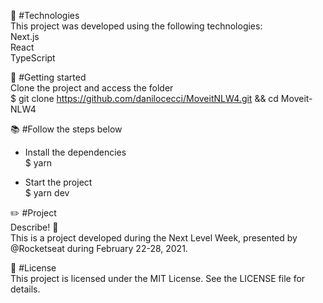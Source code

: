 🧪 #Technologies<br/>
This project was developed using the following technologies:<br/>
Next.js<br/>
React<br/>
TypeScript

💪 #Getting started<br/>
Clone the project and access the folder<br/>
$ git clone https://github.com/danilocecci/MoveitNLW4.git && cd Moveit-NLW4

📚 #Follow the steps below<br/>
- Install the dependencies<br/>
$ yarn

- Start the project<br/>
$ yarn dev

✏️ #Project<br/>
Describe! 💜<br/>
This is a project developed during the Next Level Week, presented by @Rocketseat during February 22-28, 2021.

📝 #License<br/>
This project is licensed under the MIT License. See the LICENSE file for details.
